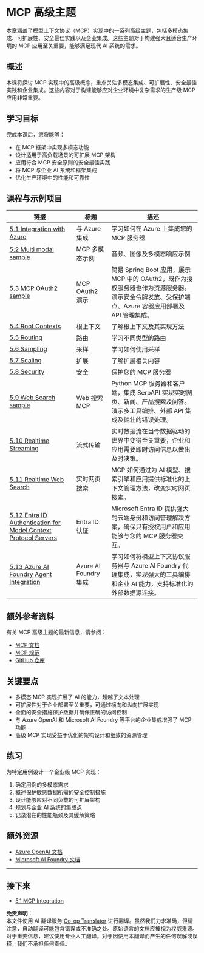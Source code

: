 <!--
CO_OP_TRANSLATOR_METADATA:
{
  "original_hash": "1949cb32394aeb1bdec8870f309005a3",
  "translation_date": "2025-07-16T20:54:18+00:00",
  "source_file": "05-AdvancedTopics/README.md",
  "language_code": "zh"
}
-->
# MCP 高级主题

本章涵盖了模型上下文协议（MCP）实现中的一系列高级主题，包括多模态集成、可扩展性、安全最佳实践以及企业集成。这些主题对于构建强大且适合生产环境的 MCP 应用至关重要，能够满足现代 AI 系统的需求。

## 概述

本课将探讨 MCP 实现中的高级概念，重点关注多模态集成、可扩展性、安全最佳实践和企业集成。这些内容对于构建能够应对企业环境中复杂需求的生产级 MCP 应用非常重要。

## 学习目标

完成本课后，您将能够：

- 在 MCP 框架中实现多模态功能
- 设计适用于高负载场景的可扩展 MCP 架构
- 应用符合 MCP 安全原则的安全最佳实践
- 将 MCP 与企业 AI 系统和框架集成
- 优化生产环境中的性能和可靠性

## 课程与示例项目

| 链接 | 标题 | 描述 |
|------|-------|-------------|
| [5.1 Integration with Azure](./mcp-integration/README.md) | 与 Azure 集成 | 学习如何在 Azure 上集成您的 MCP 服务器 |
| [5.2 Multi modal sample](./mcp-multi-modality/README.md) | MCP 多模态示例 | 音频、图像及多模态响应示例 |
| [5.3 MCP OAuth2 sample](../../../05-AdvancedTopics/mcp-oauth2-demo) | MCP OAuth2 演示 | 简易 Spring Boot 应用，展示 MCP 中的 OAuth2，既作为授权服务器也作为资源服务器。演示安全令牌发放、受保护端点、Azure 容器应用部署及 API 管理集成。 |
| [5.4 Root Contexts](./mcp-root-contexts/README.md) | 根上下文 | 了解根上下文及其实现方法 |
| [5.5 Routing](./mcp-routing/README.md) | 路由 | 学习不同类型的路由 |
| [5.6 Sampling](./mcp-sampling/README.md) | 采样 | 学习如何使用采样 |
| [5.7 Scaling](./mcp-scaling/README.md) | 扩展 | 了解扩展相关内容 |
| [5.8 Security](./mcp-security/README.md) | 安全 | 保护您的 MCP 服务器 |
| [5.9 Web Search sample](./web-search-mcp/README.md) | Web 搜索 MCP | Python MCP 服务器和客户端，集成 SerpAPI 实现实时网页、新闻、产品搜索及问答。演示多工具编排、外部 API 集成及健壮的错误处理。 |
| [5.10 Realtime Streaming](./mcp-realtimestreaming/README.md) | 流式传输 | 实时数据流在当今数据驱动的世界中变得至关重要，企业和应用需要即时访问信息以做出及时决策。 |
| [5.11 Realtime Web Search](./mcp-realtimesearch/README.md) | 实时网页搜索 | MCP 如何通过为 AI 模型、搜索引擎和应用提供标准化的上下文管理方法，改变实时网页搜索。 |
| [5.12  Entra ID Authentication for Model Context Protocol Servers](./mcp-security-entra/README.md) | Entra ID 认证 | Microsoft Entra ID 提供强大的云端身份和访问管理解决方案，确保只有授权用户和应用能够与您的 MCP 服务器交互。 |
| [5.13 Azure AI Foundry Agent Integration](./mcp-foundry-agent-integration/README.md) | Azure AI Foundry 集成 | 学习如何将模型上下文协议服务器与 Azure AI Foundry 代理集成，实现强大的工具编排和企业 AI 能力，支持标准化的外部数据源连接。 |

## 额外参考资料

有关 MCP 高级主题的最新信息，请参阅：
- [MCP 文档](https://modelcontextprotocol.io/)
- [MCP 规范](https://spec.modelcontextprotocol.io/)
- [GitHub 仓库](https://github.com/modelcontextprotocol)

## 关键要点

- 多模态 MCP 实现扩展了 AI 的能力，超越了文本处理
- 可扩展性对于企业部署至关重要，可通过横向和纵向扩展实现
- 全面的安全措施保护数据并确保正确的访问控制
- 与 Azure OpenAI 和 Microsoft AI Foundry 等平台的企业集成增强了 MCP 功能
- 高级 MCP 实现受益于优化的架构设计和细致的资源管理

## 练习

为特定用例设计一个企业级 MCP 实现：

1. 确定用例的多模态需求
2. 概述保护敏感数据所需的安全控制措施
3. 设计能够应对不同负载的可扩展架构
4. 规划与企业 AI 系统的集成点
5. 记录潜在的性能瓶颈及其缓解策略

## 额外资源

- [Azure OpenAI 文档](https://learn.microsoft.com/en-us/azure/ai-services/openai/)
- [Microsoft AI Foundry 文档](https://learn.microsoft.com/en-us/ai-services/)

---

## 接下来

- [5.1 MCP Integration](./mcp-integration/README.md)

**免责声明**：  
本文件使用 AI 翻译服务 [Co-op Translator](https://github.com/Azure/co-op-translator) 进行翻译。虽然我们力求准确，但请注意，自动翻译可能包含错误或不准确之处。原始语言的文档应被视为权威来源。对于重要信息，建议使用专业人工翻译。对于因使用本翻译而产生的任何误解或误释，我们不承担任何责任。
